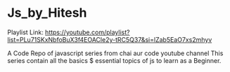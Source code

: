# Js_by_Hitesh
Playlist Link:
https://youtube.com/playlist?list=PLu71SKxNbfoBuX3f4EOACle2y-tRC5Q37&si=lZab5EaO7xs2mhyv

A Code Repo of javascript series from chai aur code youtube channel
This series contain all the basics $ essential topics of js to learn as a Beginner. 
